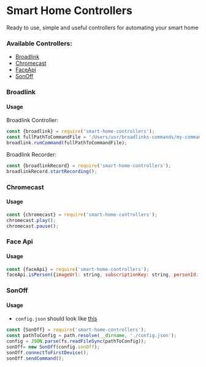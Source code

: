 # Smart Home Controllers
Ready to use, simple and useful controllers for automating your smart home

### Available Controllers:

* [Broadlink](#broadlink)
* [Chromecast](#chromecast)
* [FaceApi](#face-api)
* [SonOff](#sonoff)


### Broadlink

#### Usage

Broadlink Controller:
```javascript
const {broadlink} = require('smart-home-controllers');
const fullPathToCommandFile = '/Users/usr/broadlinks-commands/my-command';
broadlink.runCommand(fullPathToCommandFile);
```

Broadlink Recorder:
```javascript
const {broadlinkRecord} = require('smart-home-controllers');
broadlinkRecord.startRecording();
```

### Chromecast

#### Usage

```javascript
const {chromecast} = require('smart-home-controllers');
chromecast.play();
chromecast.pause();
```

### Face Api

#### Usage

```javascript
const {faceApi} = require('smart-home-controllers');
faceApi.isPerson({imageUrl: string, subscriptionKey: string, personId: string}): Promise<boolean>;
```

### SonOff

#### Usage

* `config.json` should look like [this](https://github.com/ofirdagan/smart-home-controllers/blob/master/src/config.json)
```javascript
const {SonOff} = require('smart-home-controllers');
const pathToConfig = path.resolve(__dirname, './config.json'); 
config = JSON.parse(fs.readFileSync(pathToConfig));
sonOff= new SonOff(config.sonOff);
sonOff.connectToFirstDevice();
sonOff.sendCommand();
```
